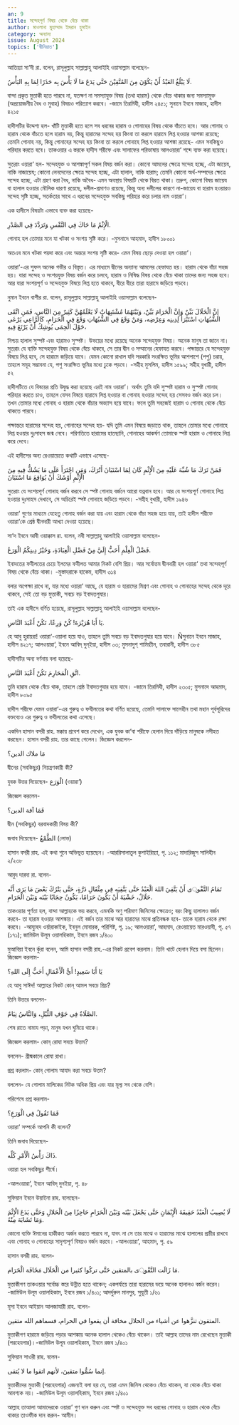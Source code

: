 ```yaml
---
an: 9
title: সন্দেহপূর্ণ বিষয় থেকে বেঁচে থাকা
author: মাওলানা মুহাম্মাদ ইমরান হুসাইন
category: অন্যান্য
issue: August 2024
topics: ['দ্বীনিয়াত']
---
```

আতিয়্যা সা‘দী রা. বলেন, রাসূলুল্লাহ সাল্লাল্লাহু আলাইহি ওয়াসাল্লাম বলেছেন-

لَا يَبْلُغُ العَبْدُ أَنْ يَكُوْنَ مِنَ المُتَّقِيْنَ حَتَّى يَدَعَ مَا لَا بَأْسَ بِه حَذَرًا لِمَا بِهِ البَأْسُ.

বান্দা প্রকৃত মুত্তাকী হতে পারবে না, যতক্ষণ না সমস্যাযুক্ত বিষয় (তথা হারাম) থেকে বেঁচে থাকার জন্য সমস্যামুক্ত (অপ্রয়োজনীয় বৈধ ও মুবাহ) বিষয়ও পরিত্যাগ করবে। -জামে তিরমিযী, হাদীস ২৪৫১; সুনানে ইবনে মাজাহ, হাদীস ৪২১৫

হাদীসটির উদ্দেশ্য হল- খাঁটি মুত্তাকী হতে হলে সব ধরনের হারাম ও গোনাহের বিষয় থেকে বাঁচতে হবে। আর গোনাহ ও হারাম থেকে বাঁচতে হলে হারাম নয়, কিন্তু হারামের সন্দেহ হয় কিংবা তা করলে হারামে লিপ্ত হওয়ার আশঙ্কা রয়েছে; তেমনি গোনাহ নয়, কিন্তু গোনাহের সন্দেহ হয় কিংবা তা করলে গোনাহে লিপ্ত হওয়ার আশঙ্কা রয়েছে- এমন সবকিছুও পরিহার করতে হবে। তাকওয়ার এ স্তরকে হাদীস শরীফে এবং সালাফের পরিভাষায় আলওয়ারা‘ শব্দে ব্যক্ত করা হয়েছে।

সুতরাং ওয়ারা‘ হল- সন্দেহযুক্ত ও আশঙ্কাপূর্ণ সকল বিষয় বর্জন করা। কোনো আমলের ক্ষেত্রে সন্দেহ হচ্ছে, এটা জায়েয, নাকি নাজায়েয; কোনো লেনদেনের ক্ষেত্রে সন্দেহ হচ্ছে, এটা হালাল, নাকি হারাম; তেমনি কোনো অর্থ-সম্পদের ক্ষেত্রে সন্দেহ হচ্ছে, এটা গ্রহণ করা বৈধ, নাকি অবৈধ- এমন অবস্থায় বিষয়টি থেকে বিরত থাকা। তদ্রুপ, কোনো বিষয় জায়েয বা হালাল হওয়ার মৌলিক ধারণা রয়েছে, দলীল-প্রমাণও রয়েছে, কিন্তু অন্য দলীলের কারণে না-জায়েয বা হারাম হওয়ারও সন্দেহ সৃষ্টি হচ্ছে, সতর্কতার সাথে এ ধরনের সন্দেহযুক্ত সবকিছু পরিহার করে চলার নাম ওয়ারা‘।

এক হাদীসে বিষয়টা এভাবে ব্যক্ত করা হয়েছে-

الْإِثْمُ مَا حَاكَ فِي النَّفْسِ وَتَرَدَّدَ فِي الصَّدْرِ.

গোনাহ হল তোমার মনে যা খটকা ও সংশয় সৃষ্টি করে। -মুসনাদে আহমাদ, হাদীস ১৮০০১

অতএব মনে খটকা পয়দা করে এবং অন্তরে সংশয় সৃষ্টি করে- এমন বিষয় ছেড়ে দেওয়া হল ওয়ারা‘।

ওয়ারা‘-এর সুফল অনেক গভীর ও বিস্তৃত। এর মাধ্যমে দ্বীনের অন্যান্য আমলের হেফাযত হয়। হারাম থেকে বাঁচা সহজ হয়। যারা সন্দেহ ও সংশয়যুক্ত বিষয় বর্জন করে চলবে, হারাম ও নিষিদ্ধ বিষয় থেকে বেঁচে থাকা তাদের জন্য সহজ হবে। আর যারা সংশয়পূর্ণ ও সন্দেহযুক্ত বিষয়ে লিপ্ত হতে থাকবে, ধীরে ধীরে তারা হারামে জড়িয়ে পড়বে।

নুমান ইবনে বাশীর রা. বলেন, রাসূলুল্লাহ সাল্লাল্লাহু আলাইহি ওয়াসাল্লাম বলেছেন-

إِنَّ الْحَلَالَ بَيِّنٌ وَإِنَّ الْحَرَامَ بَيِّنٌ، وَبَيْنَهُمَا مُشْتَبِهَاتٌ لَا يَعْلَمُهُنَّ كَثِيرٌ مِنَ النَّاسِ، فَمَنِ اتَّقَى الشُّبُهَاتِ اسْتَبْرَأَ لِدِينِه وَعِرْضِه، وَمَنْ وَقَعَ فِي الشُّبُهَاتِ وَقَعَ فِي الْحَرَامِ، كَالرَّاعِي يَرْعَى حَوْلَ الْحِمَى يُوشِكُ أَنْ يَرْتَعَ فِيهِ،

নিশ্চয় হালাল সুস্পষ্ট এবং হারামও সুস্পষ্ট। উভয়ের মধ্যে রয়েছে অনেক সন্দেহযুক্ত বিষয়। অনেক মানুষ তা জানে না। সুতরাং যে ব্যক্তি সন্দেহযুক্ত বিষয় থেকে বেঁচে থাকবে, সে তার দ্বীন ও সম্মানের হেফাযত করবে। পক্ষান্তরে যে সন্দেহযুক্ত বিষয়ে লিপ্ত হবে, সে হারামে জড়িয়ে যাবে। যেমন কোনো রাখাল যদি সরকারি সংরক্ষিত ভূমির আশপাশে (পশু) চরায়, তাহলে সমূহ সম্ভাবনা যে, পশু সংরক্ষিত ভূমির মধ্যে ঢুকে পড়বে। -সহীহ মুসলিম, হাদীস ১৫৯৯; সহীহ বুখারী, হাদীস ৫২ 

হাদীসটিতে যে বিষয়ের প্রতি উদ্বুদ্ধ করা হয়েছে এরই নাম ওয়ারা‘। অর্থাৎ তুমি যদি সুস্পষ্ট হারাম ও সুস্পষ্ট গোনাহ পরিহার করতে চাও, তাহলে যেসব বিষয়ে হারামে লিপ্ত হওয়ার বা গোনাহ হওয়ার সন্দেহ হয় সেসবও বর্জন করে চল। তখন তোমার মধ্যে গোনাহ ও হারাম থেকে বাঁচার অভ্যাস হয়ে যাবে। ফলে তুমি সহজেই হারাম ও গোনাহ থেকে বেঁচে থাকতে পারবে।

পক্ষান্তরে হারামের সন্দেহ হয়, গোনাহের সন্দেহ হয়- যদি তুমি এমন বিষয়ে জড়াতে থাক, তাহলে তোমার মধ্যে গোনাহে লিপ্ত হওয়ার দুঃসাহস জন্ম নেবে। পরিণতিতে হারামের হাতছানি, গোনাহের আকর্ষণ তোমাকে স্পষ্ট হারাম ও গোনাহে লিপ্ত করে দেবে।

এই হাদীসের অন্য রেওয়ায়েতে কথাটি এভাবে এসেছে-

فَمَنْ تَرَكَ مَا شُبِّهَ عَلَيْهِ مِنَ الْإِثْمِ كَانَ لِمَا اسْتَبَانَ أَتْرَكَ، وَمَنِ اجْتَرَأَ عَلَى مَا يَشُكُّ فِيهِ مِنَ الْإِثْمِ أَوْشَكَ أَنْ يُوَاقِعَ مَا اسْتَبَانَ

সুতরাং যে সংশয়পূর্ণ গোনাহ বর্জন করবে সে স্পষ্ট গোনাহ বর্জনে আরো যত্নবান হবে। আর যে সংশয়পূর্ণ গোনাহে লিপ্ত হওয়ার দুঃসাহস দেখাবে, সে অচিরেই স্পষ্ট গোনাহে জড়িয়ে পড়বে। -সহীহ বুখারী, হাদীস ১৯৪৬

ওয়ারা‘ গুণের মাধ্যমে যেহেতু গোনাহ বর্জন করা যায় এবং হারাম থেকে বাঁচা সহজ হয়ে যায়, তাই হাদীস শরীফে ওয়ারা‘কে শ্রেষ্ঠ দ্বীনদারী আখ্যা দেওয়া হয়েছে।

সা‘দ ইবনে আবী ওয়াক্কাস রা. বলেন, নবী সাল্লাল্লাহু আলাইহি ওয়াসাল্লাম বলেছেন-

فَضْلُ الْعِلْمِ أَحَبُّ إِلَيَّ مِنْ فَضْلِ الْعِبَادَةِ، وَخَيْرُ دِينِكُمُ الْوَرَعُ.

ইবাদতের ফযীলতের চেয়ে ইলমের ফযীলত আমার নিকট বেশি প্রিয়। আর সর্বোত্তম দ্বীনদারী হল ওয়ারা‘ তথা সন্দেহপূর্ণ বিষয় থেকে বেঁচে থাকা। -মুস্তাদরাকে হাকেম, হাদীস ৩১৪

বলার অপেক্ষা রাখে না, যার মধ্যে ওয়ারা‘ আছে, যে হারাম ও হারামের মিশ্রণ এবং গোনাহ ও গোনাহের সন্দেহ থেকে দূরে থাকবে, সেই তো বড় মুত্তাকী, সবচে বড় ইবাদতগুযার।

তাই এক হাদীসে বর্ণিত হয়েছে, রাসূলুল্লাহ সাল্লাল্লাহু আলাইহি ওয়াসাল্লাম বলেছেন-

يَا أَبَا هُرَيْرَةَ! كُنْ وَرِعًا، تَكُنْ أَعْبَدَ النَّاسِ.

হে আবু হুরায়রা! ওয়ারা‘-ওয়ালা হয়ে যাও, তাহলে তুমি সবচে বড় ইবাদতগুযার হয়ে যাবে। Ñসুনানে ইবনে মাজাহ, হাদীস ৪২১৭; আলওয়ারা‘, ইবনে আবিদ্ দুন্ইয়া, হাদীস ০৩; মুসনাদুশ্ শামিয়্যীন, তবারানী, হাদীস ৩৮৫

হাদীসটির অন্য বর্ণনায় বলা হয়েছে-

اتَّقِ الْمَحَارِمَ تَكُنْ أَعْبَدَ النَّاسِ.

তুমি হারাম থেকে বেঁচে থাক, তাহলে শ্রেষ্ঠ ইবাদতগুযার হয়ে যাবে। -জামে তিরমিযী, হাদীস ২৩০৫; মুসনাদে আহমাদ, হাদীস ৮০৯৫

হাদীস শরীফে যেমন ওয়ারা‘-এর গুরুত্ব ও ফযীলতের কথা বর্ণিত হয়েছে, তেমনি সালাফে সালেহীন তথা মহান পূর্বসূরিদের বক্তব্যেও এর গুরুত্ব ও ফযীলতের কথা  এসেছে।

একদিন হাসান বসরী রাহ. মক্কায় প্রবেশ করে দেখেন, এক যুবক কা‘বা শরীফে হেলান দিয়ে দাঁড়িয়ে মানুষকে নসীহত করছেন। হাসান বসরী রাহ. তার কাছে গেলেন। জিজ্ঞেস করলেন-

مَا ملاك الدين؟

দ্বীনের (সবকিছুর) নিয়ন্ত্রণকারী কী?

যুবক উত্তর দিয়েছেন- الْوَرَع (ওয়ারা‘)

জিজ্ঞেস করলেন-

فَمَا آفة الدين؟

দ্বীন (সবকিছুর) বরবাদকারী বিষয় কী?

জবাব দিয়েছেন- الطَّمْعُ (লোভ)

হাসান বসরী রাহ. এই কথা শুনে অভিভূত হয়েছেন। -আররিসালাতুল কুশাইরিয়্যা, পৃ. ১১২; মাদারিজুস সালিহীন ২/২৩৮

আবুদ দারদা রা. বলেন-

تَمَامُ التَّقْوূى أَنْ يَتَّقِيَ اللهَ الْعَبْدُ حَتَّى يَتَّقِيَه فِي مِثْقَالِ ذَرَّةٍ، حَتَّى يَتْرُكَ بَعْضَ مَا يَرَى أَنَّه حَلَالٌ، خَشْيَةَ أَنْ يَكُونَ حَرَامًا، يَكُونُ حِجَابًا بَيْنَه وَبَيْنَ الْحَرَامِ.

তাকওয়ার পূর্ণতা হল, বান্দা আল্লাহকে ভয় করবে, এমনকি অণু পরিমাণ জিনিসের ক্ষেত্রেও; বরং কিছু হালালও বর্জন করবে- তা হারাম হওয়ার আশঙ্কায়। এই বর্জন তার মাঝে আর হারামের মাঝে প্রতিবন্ধক হবে- তাকে হারাম থেকে রক্ষা করবে। -আয্যুহদ ওর্য়ারাকাইক, ইবনুল মোবারক, পরিশিষ্ট, পৃ. ১৯; আলওয়ারা‘, আহমাদ, রেওয়ায়েত মারওয়াযী, পৃ. ৫৭ (১৭১); জামিউল উলূম ওয়ালহিকাম, ইবনে রজব ১/৪০০

মুআবিয়া ইবনে র্কুরা বলেন, আমি হাসান বসরী রাহ.-এর নিকট প্রবেশ করলাম। তিনি খাটে হেলান দিয়ে বসা ছিলেন। জিজ্ঞেস করলাম-

يَا أَبَا سَعِيدٍ! أَيُّ الْأَعْمَالِ أَحَبُّ إِلَى اللهِ؟

হে আবু সাঈদ! আল্লাহর নিকট কোন্ আমল সবচে প্রিয়?

তিনি উত্তরে বললেন-

الصَّلَاةُ فِي جَوْفِ اللَّيْلِ، وَالنَّاسُ نِيَامٌ.

শেষ রাতে নামায পড়া, মানুষ যখন ঘুমিয়ে থাকে।

জিজ্ঞেস করলাম- কোন্ রোযা সবচে উত্তম?

বললেন-  গ্রীষ্মকালে রোযা রাখা।

প্রশ্ন করলাম-  কোন্ গোলাম আযাদ করা সবচে উত্তম?

বললেন- যে গোলাম মালিকের নিটক অধিক প্রিয় এবং যার মূল্য সব থেকে বেশি।

পরিশেষে প্রশ্ন করলাম-

فَمَا تَقُولُ فِي الْوَرَعِ؟

ওয়ারা‘ সম্পর্কে আপনি কী বলেন?

তিনি জবাব দিয়েছেন-

ذَاكَ رَأْسُ الْأَمْرِ كُلِّه.

ওয়ারা হল সবকিছুর শীর্ষে।

-আলওয়ারা‘, ইবনে আবিদ্ দুনইয়া, পৃ. ৪৮

সুফিয়ান ইবনে উয়াইনা রাহ. বলেছেন-

لَا يُصِيبُ الْعَبْدُ حَقِيقَةَ الْإِيْمَانِ حَتَّى يَجْعَلَ بَيْنَه وَبَيْنَ الْحَرَامِ حَاجِزًا مِنَ الْحَلالِ وَحَتَّى يَدَعَ الْإِثْمَ وَمَا تَشَابَهَ مِنْهُ.

কোনো ব্যক্তি ঈমানের হাকীকত অর্জন করতে পারবে না, যাবৎ না সে তার মাঝে ও হারামের মাঝে হালালের প্রাচীর রাখবে এবং গোনাহ ও গোনাহের সাদৃশ্যপূর্ণ বিষয়ও বর্জন করবে। -আলওয়ারা‘, আহমাদ, পৃ. ৫৯

হাসান বসরী রাহ. বলেন-

مَا زَالَت التَّقْوূى بالمتقين حَتَّى تركُوا كثيرا من الْحَلَال مَخَافَة الْحَرَام.

মুত্তাকীগণ তাকওয়ার সর্বোচ্চ স্তরে উন্নীত হতে থাকেন; একপর্যায়ে তারা হারামের ভয়ে অনেক হালালও বর্জন করেন। -জামিউল উলূম ওয়ালহিকাম, ইবনে রজব ১/৪০১; আদর্দুরুল মানসুর, সুয়ূতী ১/৬১

মূসা ইবনে আইয়ান আলজাযারী রাহ. বলেন-

المتقون تنزَّهوا عن أشياء من الحلال مخافة أن يقعوا في الحرام، فسماهم الله متقين.

মুত্তাকীগণ হারামে জড়িয়ে পড়ার আশঙ্কায় অনেক হালাল থেকেও বেঁচে থাকেন। তাই আল্লাহ তাদের নাম রেখেছেন মুত্তাকী (পরহেযগার)।-জামিউল উলূম ওয়ালহিকাম, ইবনে রজব ১/৪০১

সুফিয়ান সাওরী রাহ. বলেন-

إنما سُمُّوا متقينَ، لأنهم اتقوا ما لا يُتقى.

মুত্তাকীদের মুত্তাকী (পরহেযগার) এজন্যই বলা হয় যে, তারা এমন জিনিস থেকেও বেঁচে থাকেন, যা থেকে বেঁচে থাকা আবশ্যক নয়। -জামিউল উলূম ওয়ালহিকাম, ইবনে রজব ১/৪০১

আল্লাহ তাআলা আমাদেরকে ওয়ারা‘ গুণ দান করুন এবং স্পষ্ট ও সন্দেহযুক্ত সব ধরনের গোনাহ ও হারাম থেকে বেঁচে থাকার তাওফীক দান করুন- আমীন। 